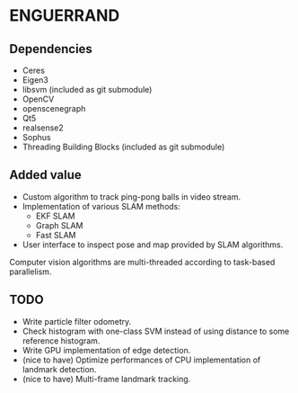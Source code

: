 
ENGUERRAND
==========

Dependencies
------------

* Ceres
* Eigen3
* libsvm (included as git submodule)
* OpenCV
* openscenegraph
* Qt5
* realsense2
* Sophus
* Threading Building Blocks (included as git submodule)

Added value
-----------

* Custom algorithm to track ping-pong balls in video stream.
* Implementation of various SLAM methods:
    * EKF SLAM
    * Graph SLAM
    * Fast SLAM
* User interface to inspect pose and map provided by SLAM algorithms.

Computer vision algorithms are multi-threaded according to task-based parallelism.

TODO
----

* Write particle filter odometry.
* Check histogram with one-class SVM instead of using distance to some reference histogram.
* Write GPU implementation of edge detection.
* (nice to have) Optimize performances of CPU implementation of landmark detection.
* (nice to have) Multi-frame landmark tracking.

